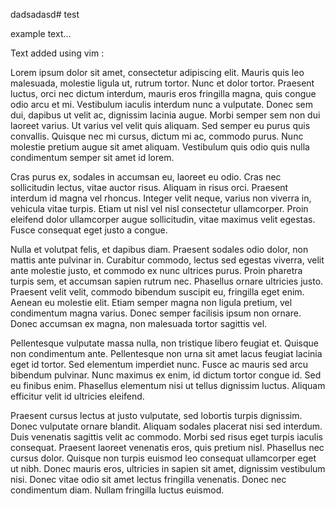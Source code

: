 dadsadasd# test

example text...

Text added using vim :
    

Lorem ipsum dolor sit amet, consectetur adipiscing elit. Mauris quis leo malesuada, molestie ligula ut, rutrum tortor. Nunc et dolor tortor. Praesent luctus, orci nec dictum interdum, mauris eros fringilla magna, quis congue odio arcu et mi. Vestibulum iaculis interdum nunc a vulputate. Donec sem dui, dapibus ut velit ac, dignissim lacinia augue. Morbi semper sem non dui laoreet varius. Ut varius vel velit quis aliquam. Sed semper eu purus quis convallis. Quisque nec mi cursus, dictum mi ac, commodo purus. Nunc molestie pretium augue sit amet aliquam. Vestibulum quis odio quis nulla condimentum semper sit amet id lorem.

Cras purus ex, sodales in accumsan eu, laoreet eu odio. Cras nec sollicitudin lectus, vitae auctor risus. Aliquam in risus orci. Praesent interdum id magna vel rhoncus. Integer velit neque, varius non viverra in, vehicula vitae turpis. Etiam ut nisl vel nisl consectetur ullamcorper. Proin eleifend dolor ullamcorper augue sollicitudin, vitae maximus velit egestas. Fusce consequat eget justo a congue.

Nulla et volutpat felis, et dapibus diam. Praesent sodales odio dolor, non mattis ante pulvinar in. Curabitur commodo, lectus sed egestas viverra, velit ante molestie justo, et commodo ex nunc ultrices purus. Proin pharetra turpis sem, et accumsan sapien rutrum nec. Phasellus ornare ultricies justo. Praesent velit velit, commodo bibendum suscipit eu, fringilla eget enim. Aenean eu molestie elit. Etiam semper magna non ligula pretium, vel condimentum magna varius. Donec semper facilisis ipsum non ornare. Donec accumsan ex magna, non malesuada tortor sagittis vel.

Pellentesque vulputate massa nulla, non tristique libero feugiat et. Quisque non condimentum ante. Pellentesque non urna sit amet lacus feugiat lacinia eget id tortor. Sed elementum imperdiet nunc. Fusce ac mauris sed arcu bibendum pulvinar. Nunc maximus ex enim, id dictum tortor congue id. Sed eu finibus enim. Phasellus elementum nisi ut tellus dignissim luctus. Aliquam efficitur velit id ultricies eleifend.

Praesent cursus lectus at justo vulputate, sed lobortis turpis dignissim. Donec vulputate ornare blandit. Aliquam sodales placerat nisi sed interdum. Duis venenatis sagittis velit ac commodo. Morbi sed risus eget turpis iaculis consequat. Praesent laoreet venenatis eros, quis pretium nisl. Phasellus nec cursus dolor. Quisque non turpis euismod leo consequat ullamcorper eget ut nibh. Donec mauris eros, ultricies in sapien sit amet, dignissim vestibulum nisi. Donec vitae odio sit amet lectus fringilla venenatis. Donec nec condimentum diam. Nullam fringilla luctus euismod. 
